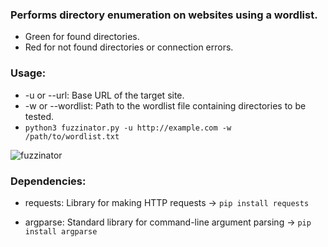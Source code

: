 ### Performs directory enumeration on websites using a wordlist.
- Green for found directories.
- Red for not found directories or connection errors.

### Usage:
- -u or --url: Base URL of the target site.
- -w or --wordlist: Path to the wordlist file containing directories to be tested.
- `python3 fuzzinator.py -u http://example.com -w /path/to/wordlist.txt`

![fuzzinator](https://github.com/user-attachments/assets/bc7850cd-8619-4e44-8c9d-568c4b0b48de)

### Dependencies:
- requests: Library for making HTTP requests -> `pip install requests`

- argparse: Standard library for command-line argument parsing -> `pip install argparse`

